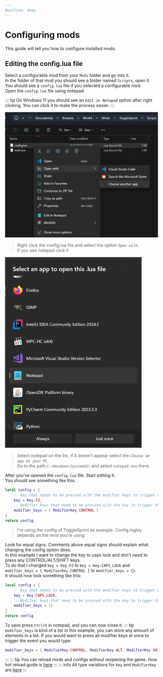 ```yaml
---
#outline: deep
---
```

# Configuring mods
This guide will tell you how to configure installed mods.

## Editing the config.lua file
Select a configurable mod from your `Mods` folder and go into it.  
In the folder of that mod you should see a folder named `Scripts`, open it.
You should see a `config.lua` file if you selected a configurable mod.  
Open the `config.lua` file using notepad.

::: tip
On Windows 11 you should see an `Edit in Notepad` option after right clicking. You can click it to make the process easier.
:::

![Explorer Select](explorer_select.png)
> Right click the config.lua file and select the option `Open with`.  
If you see notepad click it

![Open With](open_with.png)
> Select notepad on the list, if it doesn't appear select the `Choose an app on your PC`.  
Go to the path `C:\Windows\System32\` and select `notepad.exe` there.

After you've opened the `config.lua` file. Start editing it.  
You should see something like this:
```lua
local config = {
    -- Key that needs to be pressed with the modifier keys to trigger the money addition
    key = Key.F2,
    -- Modifier keys that need to be pressed with the key to trigger the money addition
    modifier_keys = { ModifierKey.CONTROL }
}
return config
```
> I'm using the config of ToggleSprint as example. Config highly depends on the mod you're using

Look for equal signs. Comments above equal signs should explain what changing the config option does.  
In this example I want to change the key to caps lock and don't need to press any CONTROL/ALT/SHIFT keys.  
To do that I changed `key = Key.F2` to `key = Key.CAPS_LOCK` and `modifier_keys = { ModifierKey.CONTROL }` to `modifier_keys = {}`.  
It should now look something like this:
```lua
local config = {
    -- Key that needs to be pressed with the modifier keys to trigger the money addition
    key = Key.CAPS_LOCK,
    -- Modifier keys that need to be pressed with the key to trigger the money addition
    modifier_keys = {}
}
return config
```
To save press `Ctrl+S` in notepad, and you can now close it.
::: tip
`modifier_keys` is kind of a list in this example, you can store any amount of elements in a list.
If you would want to press all modifier keys at once to trigger the event you would type:
```lua
modifier_keys = { ModifierKey.CONTROL, ModifierKey.ALT, ModifierKey.SHIFT }
```
:::
::: tip
You can reload mods and configs without reopening the game. How hot reload guide is [here](../misc/hot-reloading.md)
:::
::: info
All type variations for `Key` and `ModifierKey` are [here](../misc/config-types.md)
:::
